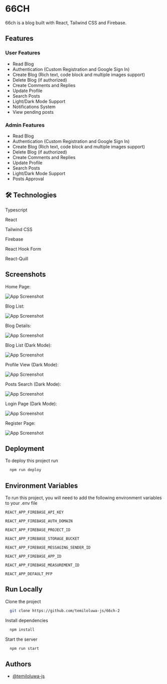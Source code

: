
# 66CH
66ch is a blog built with React, Tailwind CSS and Firebase.




## Features



### User Features

- Read Blog
- Authentication (Custom Registration and Google Sign In)
- Create Blog (Rich text, code block and multiple images support)
- Delete Blog (if authorized)
- Create Comments and Replies
- Update Profile
- Search Posts
- Light/Dark Mode Support
- Notifications System
- View pending posts

### Admin Features

- Read Blog
- Authentication (Custom Registration and Google Sign In)
- Create Blog (Rich text, code block and multiple images support)
- Delete Blog (if authorized)
- Create Comments and Replies
- Update Profile
- Search Posts
- Light/Dark Mode Support
- Posts Approval


## 🛠 Technologies
Typescript

React 

Tailwind CSS

Firebase

React Hook Form

React-Quill


## Screenshots
Home Page:

![App Screenshot](https://firebasestorage.googleapis.com/v0/b/thekawaiiblog-68df1.appspot.com/o/1662309249316.png?alt=media&token=6a25738d-9f09-4d2b-918d-8105401e83c3)

Blog List:

![App Screenshot](https://firebasestorage.googleapis.com/v0/b/thekawaiiblog-68df1.appspot.com/o/1662309301091.png?alt=media&token=d410e139-4e5d-40e2-baf4-f5c85fe4fe76)

Blog Details:

![App Screenshot](https://firebasestorage.googleapis.com/v0/b/thekawaiiblog-68df1.appspot.com/o/1662309323713.png?alt=media&token=e5645f3d-777d-4ca4-a52d-6113ac69b341)


Blog List (Dark Mode):

![App Screenshot](https://firebasestorage.googleapis.com/v0/b/thekawaiiblog-68df1.appspot.com/o/1662309343728.png?alt=media&token=7f2b91ed-cd41-473b-80e3-decdc874a263)

Profile View (Dark Mode):

![App Screenshot](https://firebasestorage.googleapis.com/v0/b/thekawaiiblog-68df1.appspot.com/o/1662309371205.png?alt=media&token=af407f12-9d6e-4a69-88d1-bf39a46298ec)

Posts Search (Dark Mode):

![App Screenshot](https://firebasestorage.googleapis.com/v0/b/thekawaiiblog-68df1.appspot.com/o/1662309401113.png?alt=media&token=ea5789f8-6458-489a-aa50-2933fccefb5e)

Login Page (Dark Mode):

![App Screenshot](https://firebasestorage.googleapis.com/v0/b/thekawaiiblog-68df1.appspot.com/o/1662309429040.png?alt=media&token=fdfc894d-157a-4c30-baee-b8a52fbd775a)

Register Page:

![App Screenshot](https://firebasestorage.googleapis.com/v0/b/thekawaiiblog-68df1.appspot.com/o/1662309450747.png?alt=media&token=bcbcdcc2-3337-4c2a-94be-133a9907081b)


## Deployment

To deploy this project run

```bash
  npm run deploy
```


## Environment Variables

To run this project, you will need to add the following environment variables to your .env file

`REACT_APP_FIREBASE_API_KEY`

`REACT_APP_FIREBASE_AUTH_DOMAIN`

`REACT_APP_FIREBASE_PROJECT_ID`

`REACT_APP_FIREBASE_STORAGE_BUCKET`

`REACT_APP_FIREBASE_MESSAGING_SENDER_ID`

`REACT_APP_FIREBASE_APP_ID`

`REACT_APP_FIREBASE_MEASUREMENT_ID`

`REACT_APP_DEFAULT_PFP`

## Run Locally

Clone the project

```bash
  git clone https://github.com/temiloluwa-js/66ch-2
```


Install dependencies

```bash
  npm install
```

Start the server

```bash
  npm run start
```


## Authors

- [@temiloluwa-js](https://www.github.com/temiloluwa-js)

